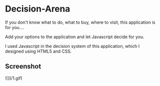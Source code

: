<h1> Decision-Arena </h1>

If you don't know what to do, what to buy, where to visit, this application is for you....

Add your options to the application and let Javascript decide for you.

I used Javascript in the decision system of this application, which I designed using HTML5 and CSS.

<h2>Screenshot</h2>
![](/1.gif)
